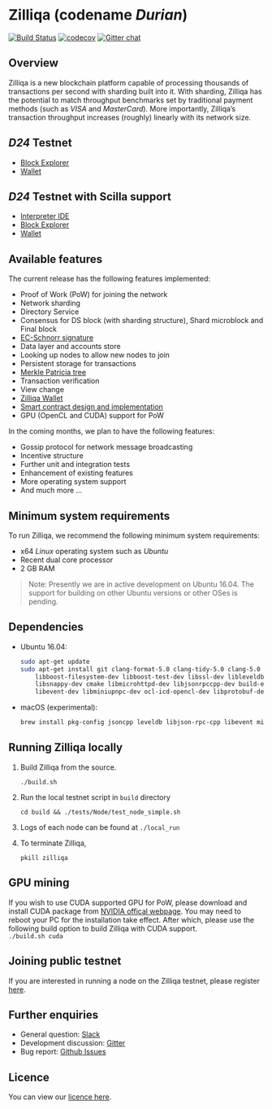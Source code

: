# Zilliqa (codename _Durian_)

[![Build Status](https://travis-ci.com/Zilliqa/Zilliqa.svg?branch=master)](https://travis-ci.com/Zilliqa/Zilliqa)
[![codecov](https://codecov.io/gh/Zilliqa/Zilliqa/branch/master/graph/badge.svg)](https://codecov.io/gh/Zilliqa/Zilliqa)
[![Gitter chat](http://img.shields.io/badge/chat-on%20gitter-077a8f.svg)](https://gitter.im/Zilliqa/)

## Overview

Zilliqa is a new blockchain platform capable of processing thousands of transactions per second with sharding built into it. With sharding, Zilliqa has the potential to match throughput benchmarks set by traditional payment methods (such as _VISA_ and _MasterCard_). More importantly, Zilliqa’s transaction throughput increases (roughly) linearly with its network size.

## _D24_ Testnet

* [Block Explorer](https://explorer.zilliqa.com/home)
* [Wallet](https://wallet.zilliqa.com/)  
  
## _D24_ Testnet with Scilla support

* [Interpreter IDE](https://ide.zilliqa.com/)  
* [Block Explorer](https://explorer-scilla.zilliqa.com)  
* [Wallet](https://wallet-scilla.zilliqa.com/)  

## Available features

The current release has the following features implemented:

* Proof of Work (PoW) for joining the network
* Network sharding
* Directory Service
* Consensus for DS block (with sharding structure), Shard microblock and Final block 
* [EC-Schnorr signature](https://en.wikipedia.org/wiki/Schnorr_signature)
* Data layer and accounts store 
* Looking up nodes to allow new nodes to join 
* Persistent storage for transactions
* [Merkle Patricia tree](https://github.com/ethereum/wiki/wiki/Patricia-Tree)
* Transaction verification
* View change
* [Zilliqa Wallet](https://github.com/Zilliqa/Zilliqa-Wallet)
* [Smart contract design and implementation](https://scilla.readthedocs.io)
* GPU (OpenCL and CUDA) support for PoW

In the coming months, we plan to have the following features:

* Gossip protocol for network message broadcasting
* Incentive structure
* Further unit and integration tests
* Enhancement of existing features
* More operating system support
* And much more ...

## Minimum system requirements

To run Zilliqa, we recommend the following minimum system requirements:

* x64 _Linux_ operating system such as _Ubuntu_
* Recent dual core processor
* 2 GB RAM

> Note: Presently we are in active development on Ubuntu 16.04. The support for
> building on other Ubuntu versions or other OSes is pending.

## Dependencies

* Ubuntu 16.04:

    ```bash
    sudo apt-get update
    sudo apt-get install git clang-format-5.0 clang-tidy-5.0 clang-5.0 libboost-system-dev \
        libboost-filesystem-dev libboost-test-dev libssl-dev libleveldb-dev libjsoncpp-dev \
        libsnappy-dev cmake libmicrohttpd-dev libjsonrpccpp-dev build-essential pkg-config \
        libevent-dev libminiupnpc-dev ocl-icd-opencl-dev libprotobuf-dev protobuf-compiler
    ```

* macOS (experimental):

    ```bash
    brew install pkg-config jsoncpp leveldb libjson-rpc-cpp libevent miniupnpc
    ```

## Running Zilliqa locally

1. Build Zilliqa from the source.  

    ```
    ./build.sh
    ```

2. Run the local testnet script in `build` directory

    ```
    cd build && ./tests/Node/test_node_simple.sh
    ```

3. Logs of each node can be found at `./local_run`

4. To terminate Zilliqa,   
    ```
    pkill zilliqa
    ``` 

## GPU mining

If you wish to use CUDA supported GPU for PoW, please download and install CUDA package from [NVIDIA offical webpage](https://developer.nvidia.com/cuda-downloads). You may need to reboot your PC for the installation take effect. After which, please use the following build option to build Zilliqa with CUDA support.  
`./build.sh cuda`

## Joining public testnet 

If you are interested in running a node on the Zilliqa testnet, please register [here](https://docs.google.com/forms/d/e/1FAIpQLSesn-MxThl4ocKCrjUYSPGc463E7-1I1O1v_GGccYbqfFr7zg/viewform).

## Further enquiries

* General question: [Slack](https://invite.zilliqa.com/)
* Development discussion: [Gitter](https://gitter.im/Zilliqa/)
* Bug report: [Github Issues](https://github.com/Zilliqa/zilliqa/issues)


## Licence

You can view our [licence here](https://github.com/Zilliqa/zilliqa/blob/master/LICENSE).

